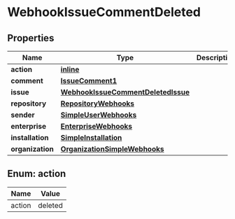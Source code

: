 
# WebhookIssueCommentDeleted

## Properties
Name | Type | Description | Notes
------------ | ------------- | ------------- | -------------
**action** | [**inline**](#Action) |  | 
**comment** | [**IssueComment1**](IssueComment1.md) |  | 
**issue** | [**WebhookIssueCommentDeletedIssue**](WebhookIssueCommentDeletedIssue.md) |  | 
**repository** | [**RepositoryWebhooks**](RepositoryWebhooks.md) |  | 
**sender** | [**SimpleUserWebhooks**](SimpleUserWebhooks.md) |  | 
**enterprise** | [**EnterpriseWebhooks**](EnterpriseWebhooks.md) |  |  [optional]
**installation** | [**SimpleInstallation**](SimpleInstallation.md) |  |  [optional]
**organization** | [**OrganizationSimpleWebhooks**](OrganizationSimpleWebhooks.md) |  |  [optional]


<a id="Action"></a>
## Enum: action
Name | Value
---- | -----
action | deleted



